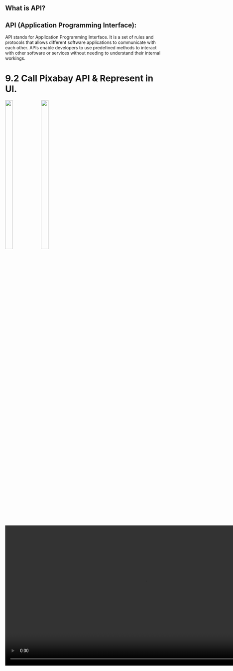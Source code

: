##  What is API?

## **API (Application Programming Interface):**

API stands for Application Programming Interface. It is a set of rules and protocols that allows different software applications to communicate with each other. APIs enable developers to use predefined methods to interact with other software or services without needing to understand their internal workings.

# 9.2 Call Pixabay API & Represent in UI.



<div> 
  <img src = "https://github.com/user-attachments/assets/8f66f999-a64e-43a2-8e64-73fd92be0920"  height=35% width=22%  />
   <img src = "https://github.com/user-attachments/assets/5abcc530-271a-41e4-8691-c27e59429825"  height=35% width=22%  />


  <video height="450" src="https://github.com/user-attachments/assets/859f780d-b494-4b76-a5e6-0cf6766e12f1" />
</div>





